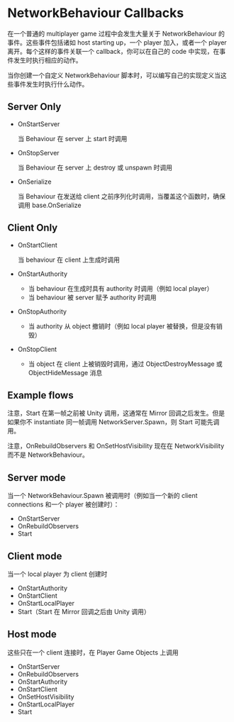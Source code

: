 # NetworkBehaviour Callbacks

在一个普通的 multiplayer game 过程中会发生大量关于 NetworkBehaviour 的事件。这些事件包括诸如 host starting up，一个 player 加入，或者一个 player 离开。每个这样的事件关联一个 callback，你可以在自己的 code 中实现，在事件发生时执行相应的动作。

当你创建一个自定义 NetworkBehaviour 脚本时，可以编写自己的实现定义当这些事件发生时执行什么动作。

## Server Only

- OnStartServer

  当 Behaviour 在 server 上 start 时调用

- OnStopServer

  当 Behaviour 在 server 上 destroy 或 unspawn 时调用

- OnSerialize

  当 Behaviour 在发送给 client 之前序列化时调用，当覆盖这个函数时，确保调用 base.OnSerialize

## Client Only

- OnStartClient

  当 behaviour 在 client 上生成时调用

- OnStartAuthority

  - 当 behaviour 在生成时具有 authority 时调用（例如 local player）
  - 当 behaviour 被 server 赋予 authority 时调用

- OnStopAuthority

  - 当 authority 从 object 撤销时（例如 local player 被替换，但是没有销毁）

- OnStopClient

  - 当 object 在 client 上被销毁时调用，通过 ObjectDestroyMessage 或 ObjectHideMessage 消息

## Example flows

注意，Start 在第一帧之前被 Unity 调用，这通常在 Mirror 回调之后发生。但是如果你不 instantiate 同一帧调用 NetworkServer.Spawn，则 Start 可能先调用。

注意，OnRebuildObservers 和 OnSetHostVisibility 现在在 NetworkVisibility 而不是 NetworkBehaviour。

## Server mode

当一个 NetworkBehaviour.Spawn 被调用时（例如当一个新的 client connections 和一个 player 被创建时）：

- OnStartServer
- OnRebuildObservers
- Start

## Client mode

当一个 local player 为 client 创建时

- OnStartAuthority
- OnStartClient
- OnStartLocalPlayer
- Start（Start 在 Mirror 回调之后由 Unity 调用）

## Host mode

这些只在一个 client 连接时，在 Player Game Objects 上调用

- OnStartServer
- OnRebuildObservers
- OnStartAuthority
- OnStartClient
- OnSetHostVisibility
- OnStartLocalPlayer
- Start


